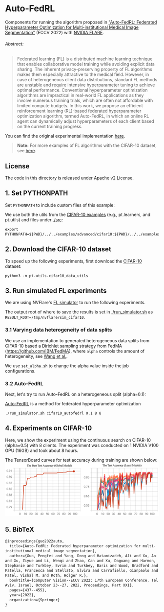 # Auto-FedRL

Components for running the algorithm proposed in
["Auto-FedRL: Federated Hyperparameter Optimization for Multi-institutional Medical Image Segmentation"](https://arxiv.org/abs/2203.06338) (ECCV 2022)
with [NVIDIA FLARE](https://nvflare.readthedocs.io/en/main/index.html).

###### Abstract:

> Federated learning (FL) is a distributed machine learning technique that enables collaborative model training while avoiding explicit data sharing. The inherent privacy-preserving property of FL algorithms makes them especially attractive to the medical field. However, in case of heterogeneous client data distributions, standard FL methods are unstable and require intensive hyperparameter tuning to achieve optimal performance. Conventional hyperparameter optimization algorithms are impractical in real-world FL applications as they involve numerous training trials, which are often not affordable with limited compute budgets. In this work, we propose an efficient reinforcement learning (RL)-based federated hyperparameter optimization algorithm, termed Auto-FedRL, in which an online RL agent can dynamically adjust hyperparameters of each client based on the current training progress.

You can find the original experimental implementation [here](https://github.com/guopengf/Auto-FedRL).

> **Note:** For more examples of FL algorithms with the CIFAR-10 dataset,
> see [here](../../examples/advanced/cifar10).

## License

The code in this directory is released under Apache v2 License.

## 1. Set PYTHONPATH
Set `PYTHONPATH` to include custom files of this example:

We use both the utils from the [CIFAR-10 examples](../../examples/advanced/cifar10) (e.g., pt.learners, and pt.utils)
and files under [./src](./src):
```
export PYTHONPATH=${PWD}/../../examples/advanced/cifar10:${PWD}/../../examples/advanced/cifar10/pt/utils:${PWD}/src
```

## 2. Download the CIFAR-10 dataset
To speed up the following experiments, first download the [CIFAR-10](https://www.cs.toronto.edu/~kriz/cifar.html) dataset:
```
python3 -m pt.utils.cifar10_data_utils
```

## 3. Run simulated FL experiments

We are using NVFlare's [FL simulator](https://nvflare.readthedocs.io/en/2.4/user_guide/nvflare_cli/fl_simulator.html) to run the following experiments.

The output root of where to save the results is set in [./run_simulator.sh](./run_simulator.sh) as `RESULT_ROOT=/tmp/nvflare/sim_cifar10`.

### 3.1 Varying data heterogeneity of data splits

We use an implementation to generated heterogeneous data splits from CIFAR-10 based a Dirichlet sampling strategy
from FedMA (https://github.com/IBM/FedMA), where `alpha` controls the amount of heterogeneity,
see [Wang et al.](https://arxiv.org/abs/2002.06440).

We use `set_alpha.sh` to change the alpha value inside the job configurations.

### 3.2 Auto-FedRL

Next, let's try to run Auto-FedRL on a heterogeneous split (alpha=0.1):

[Auto-FedRL](https://arxiv.org/abs/2203.06338) is a method for federated hyperparameter optimization
```
./run_simulator.sh cifar10_autofedrl 0.1 8 8
```

## 4. Experiments on CIFAR-10

Here, we show the experiment using the continuous search on CIFAR-10 (alpha=0.5) with 8 clients. The experiment was conducted on 1 NVIDIA V100 GPU (16GB) and took about 8 hours.

The TensorBoard curves for test accuracy during training are shown below:
![curves](./assets/fig.png)

## 5. BibTeX

```
@inproceedings{guo2022auto,
  title={Auto-FedRL: Federated hyperparameter optimization for multi-institutional medical image segmentation},
  author={Guo, Pengfei and Yang, Dong and Hatamizadeh, Ali and Xu, An and Xu, Ziyue and Li, Wenqi and Zhao, Can and Xu, Daguang and Harmon, Stephanie and Turkbey, Evrim and Turkbey, Baris and Wood, Bradford and Patella, Francesca and Stellato, Elvira and Carrafiello, Gianpaolo and Patel, Vishal M. and Roth, Holger R.},
  booktitle={Computer Vision--ECCV 2022: 17th European Conference, Tel Aviv, Israel, October 23--27, 2022, Proceedings, Part XXI},
  pages={437--455},
  year={2022},
  organization={Springer}
}
```
